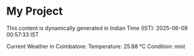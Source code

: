 # My Project

This content is dynamically generated in Indian Time (IST): 2025-06-09 00:57:33 IST


Current Weather in Coimbatore:
Temperature: 25.88 °C
Condition: mist
